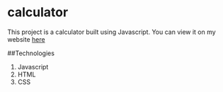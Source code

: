 # calculator
This project is a calculator built using Javascript. You can view it on my website [here](http://www.contramonk.com:8080/Calculator/)

##Technologies
1. Javascript
2. HTML
3. CSS

